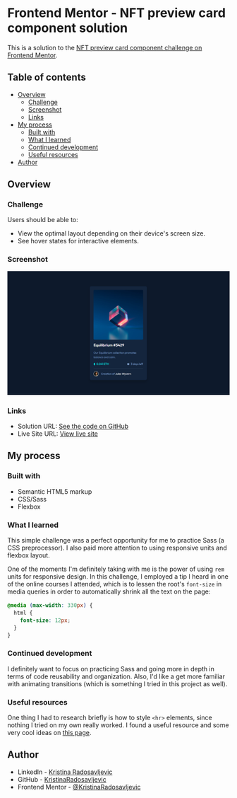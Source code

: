 # Frontend Mentor - NFT preview card component solution

This is a solution to the [NFT preview card component challenge on Frontend Mentor](https://www.frontendmentor.io/challenges/nft-preview-card-component-SbdUL_w0U).

## Table of contents

- [Overview](#overview)
  - [Challenge](#challenge)
  - [Screenshot](#screenshot)
  - [Links](#links)
- [My process](#my-process)
  - [Built with](#built-with)
  - [What I learned](#what-i-learned)
  - [Continued development](#continued-development)
  - [Useful resources](#useful-resources)
- [Author](#author)

## Overview

### Challenge

Users should be able to:

- View the optimal layout depending on their device's screen size.
- See hover states for interactive elements.

### Screenshot

![Screenshot of the solution](./images/screenshot.png)

### Links

- Solution URL: [See the code on GitHub](https://github.com/KristinaRadosavljevic/NFT-preview-card-component)
- Live Site URL: [View live site](https://nft-preview-card-component-lake.vercel.app/)

## My process

### Built with

- Semantic HTML5 markup
- CSS/Sass
- Flexbox

### What I learned

This simple challenge was a perfect opportunity for me to practice Sass (a CSS preprocessor). I also paid more attention to using responsive units and flexbox layout.

One of the moments I'm definitely taking with me is the power of using `rem` units for responsive design. In this challenge, I employed a tip I heard in one of the online courses I attended, which is to lessen the root's `font-size` in media queries in order to automatically shrink all the text on the page:

```css
@media (max-width: 330px) {
  html {
    font-size: 12px;
  }
}
```

### Continued development

I definitely want to focus on practicing Sass and going more in depth in terms of code reusability and organization. Also, I'd like a get more familiar with animating transitions (which is something I tried in this project as well).

### Useful resources

One thing I had to research briefly is how to style `<hr>` elements, since nothing I tried on my own really worked. I found a useful resource and some very cool ideas on [this page](https://css-tricks.com/examples/hrs/).

## Author

- LinkedIn - [Kristina Radosavljevic](https://www.linkedin.com/in/radosavljevic-kristina/)
- GitHub - [KristinaRadosavljevic](https://github.com/KristinaRadosavljevic)
- Frontend Mentor - [@KristinaRadosavljevic](https://www.frontendmentor.io/profile/KristinaRadosavljevic)
